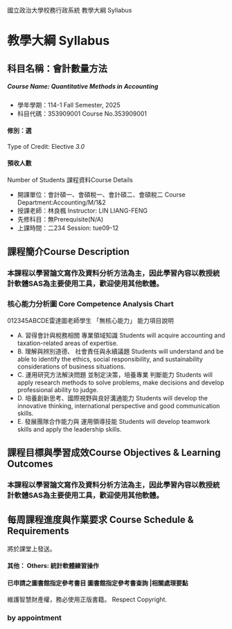 國立政治大學校務行政系統 教學大綱 Syllabus
# 教學大綱 Syllabus
##  科目名稱：會計數量方法 
#####  Course Name: Quantitative Methods in Accounting
  * 學年學期：114-1 Fall Semester, 2025 
  * 科目代碼：353909001 Course No.353909001
#### 修別：選
Type of Credit: Elective 
_3.0_
#### 預收人數
Number of Students
課程資料Course Details
  * 開課單位：會計碩一、會碩稅一、會計碩二、會碩稅二 Course Department:Accounting/M/1&2 
  * 授課老師：林良楓 Instructor: LIN LIANG-FENG 
  * 先修科目：無Prerequisite(N/A)
  * 上課時間：二234 Session: tue09-12
##  課程簡介Course Description
### 本課程以學習論文寫作及資料分析方法為主，因此學習內容以教授統計軟體SAS為主要使用工具，歡迎使用其他軟體。
###  核心能力分析圖 Core Competence Analysis Chart
012345ABCDE雷達圖老師學生
「無核心能力」 
能力項目說明
  * A. 習得會計與稅務相關 專業領域知識 Students will acquire accounting and taxation-related areas of expertise.
  * B. 理解與辨別道德、 社會責任與永續議題 Students will understand and be able to identify the ethics, social responsibility, and sustainability considerations of business situations.
  * C. 運用研究方法解決問題 並制定決策，培養專業 判斷能力 Students will apply research methods to solve problems, make decisions and develop professional ability to judge.
  * D. 培養創新思考、國際視野與良好溝通能力 Students will develop the innovative thinking, international perspective and good communication skills.
  * E. 發展團隊合作能力與 運用領導技能 Students will develop teamwork skills and apply the leadership skills.
##  課程目標與學習成效Course Objectives & Learning Outcomes 
### 本課程以學習論文寫作及資料分析方法為主，因此學習內容以教授統計軟體SAS為主要使用工具，歡迎使用其他軟體。
##  每周課程進度與作業要求 Course Schedule & Requirements
將於課堂上發送。
####  其他： Others: 統計軟體練習操作 
####  已申請之圖書館指定參考書目  圖書館指定參考書查詢 |相關處理要點
維護智慧財產權，務必使用正版書籍。 Respect Copyright.
### by appointment